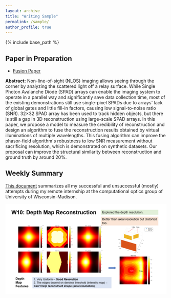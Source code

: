 ```yaml
---
layout: archive
title: "Writing Sample"
permalink: /sample/
author_profile: true
---
```


{% include base_path %}

## Paper in Preparation

* [Fusion Paper](https://arianagu.github.io/files/fusing.pdf)

**Abstract:** Non-line-of-sight (NLOS) imaging allows seeing through the corner by analyzing the scattered light off a relay surface. While Single Photon Avalanche Diode (SPAD) arrays can enable the imaging system to operate in a parallel way and significantly save data collection time, most of the existing demonstrations still use single-pixel SPADs due to arrays' lack of global gates and little fill-in factors, causing low signal-to-noise ratio (SNR). 32×32 SPAD array has been used to track hidden objects, but there is still a gap in 3D reconstruction using large-scale SPAD arrays. In this paper, we propose a model to measure the credibility of reconstruction and design an algorithm to fuse the reconstruction results obtained by virtual illuminations of multiple wavelengths. This fusing algorithm can improve the phasor-field algorithm's robustness to low SNR measurement without sacrificing resolution, which is demonstrated on synthetic datasets. Our proposal can improve the structural similarity between reconstruction and ground truth by around 20%.

## Weekly Summary

[This document](https://arianagu.github.io/files/weekly_summary.pdf) summarizes all my successful and unsuccessful (mostly) attempts during my remote internship at the computational optics group of University of Wisconsin-Madison.

<img src="/images/w1.png" style="zoom:50" />
